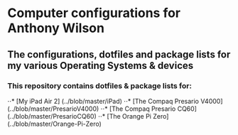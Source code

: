 # Computer configurations for Anthony Wilson

## The configurations, dotfiles and package lists for my various Operating Systems & devices

### This repository contains dotfiles & package lists for:
⋅⋅* [My iPad Air 2] (../blob/master/iPad)
⋅⋅* [The Compaq Presario V4000] (../blob/master/PresarioV4000)
⋅⋅* [The Compaq Presario CQ60] (../blob/master/PresarioCQ60)
⋅⋅* [The Orange Pi Zero] (../blob/master/Orange-Pi-Zero)
